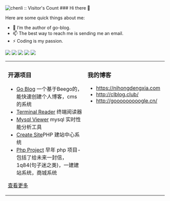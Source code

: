 <img src="https://profile-counter.glitch.me/1920853199/count.svg" alt="chenli :: Visitor's Count" />
### Hi there 👋 


Here are some quick things about me:

- 🔭 I’m the author of go-blog.
- 📫 The best way to reach me is sending me an email.
- ⚡ Coding is my passion.

<!-- <p align="center"> 90后技术宅男 </p>  
<p align="center"> 有多年跨境电商平台，大数据平台开发经验，拥有丰富的 挖坑 踩坑 填坑 背锅经验 🐶   </p>  
<p align="center"> 专注于Golang,PHP开发，目前正在对算法以及Dgraph图数据库研究</p>   -->


![](https://github-profile-summary-cards.vercel.app/api/cards/profile-details?username=1920853199&theme=github)
![](https://github-profile-summary-cards.vercel.app/api/cards/repos-per-language?username=1920853199&theme=github)
![](https://github-profile-summary-cards.vercel.app/api/cards/most-commit-language?username=1920853199&theme=github)
![](https://github-profile-summary-cards.vercel.app/api/cards/stats?username=1920853199&theme=github)
![](https://github-profile-summary-cards.vercel.app/api/cards/productive-time?username=1920853199&theme=github)

<table align="center"><tr>
<td valign="top" width="50%">

### 开源项目  
- [Go Blog](https://github.com/1920853199/go-blog) 一个基于Beego的，能快速创建个人博客，cms 的系统	
- [Terminal Reader](https://github.com/1920853199/terminal-reader) 终端阅读器 
- [Mysql Viewer](https://github.com/1920853199/mysql-viewer) mysql 实时性能分析工具
- [Create Site](https://github.com/1920853199/create-site)PHP 建站中心系统
- [Php Project](https://github.com/1920853199/php-project) 早年 php 项目-包括了给未来一封信，1q84(句子迷之类)，一建建站系统，商城系统  
   
[查看更多](https://github.com/1920853199/)	 

	
</td>
<td valign="top" width="50%">

### 我的博客
- https://nihongdengxia.com
- http://clblog.club/
- http://gooooooooogle.cn/

</td>
</tr></table>

